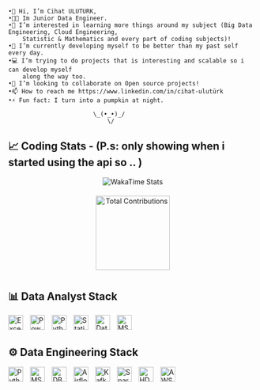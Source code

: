     •👋 Hi, I’m Cihat ULUTURK,
    •🧑‍💼 Im Junior Data Engineer.
    •👀 I’m interested in learning more things around my subject (Big Data Engineering, Cloud Engineering, 
        Statistic & Mathematics and every part of coding subjects)!
    •🌱 I’m currently developing myself to be better than my past self every day.
    •💻 I’m trying to do projects that is interesting and scalable so i can develop myself 
        along the way too.
    •💞️ I’m looking to collaborate on Open source projects!
    •📫 How to reach me https://www.linkedin.com/in/cihat-ulutürk
    •⚡ Fun fact: I turn into a pumpkin at night.
                                        
                            \_(•_•)_/
                                \/

## 📈 Coding Stats - (P.s: only showing when i started using the api so .. )
<div align="center">
  <img src="https://github-readme-stats.vercel.app/api/wakatime?username=waltzofflowers&layout=compact&range=all_time&theme=dark&hide_progress=true&hide_title=true&custom_title=My%20WakaTime%20Stats" alt="WakaTime Stats" />
</div>

<div align="center" style="margin-top: 20px;">
  <img src="https://github-readme-stats.vercel.app/api?username=waltzofflowers&count_private=true&show_icons=true&hide=prs&theme=dark" alt="Total Contributions" height="150" />
</div>

#

              
## 📊 Data Analyst Stack
<span style="padding-right: 10px;">
  <img src="https://img.shields.io/badge/Excel-217346?style=flat-square&logo=microsoft-excel&logoColor=white" alt="Excel" height="30"/>
</span>
<span style="padding-right: 10px;">
  <img src="https://img.shields.io/badge/Power_BI-F2C811?style=flat-square&logo=power-bi&logoColor=black" alt="Power BI" height="30"/>
</span>
<span style="padding-right: 10px;">
  <img src="https://img.shields.io/badge/Python-3776AB?style=flat-square&logo=python&logoColor=white" alt="Python" height="30"/>
</span>
<span style="padding-right: 10px;">
  <img src="https://img.shields.io/badge/Statistics-4CAF50?style=flat-square&logo=google-analytics&logoColor=white" alt="Statistics" height="30"/>
</span>
<span style="padding-right: 10px;">
  <img src="https://img.shields.io/badge/Data_Visualization-FF6F00?style=flat-square&logo=tableau&logoColor=white" alt="Data Visualization" height="30"/>
</span>
<span style="padding-right: 10px;">
  <img src="https://img.shields.io/badge/Microsoft_SQL_Server-CC2927?style=flat-square&logo=microsoft-sql-server&logoColor=white" alt="MSSQL" height="30"/>
</span>

## ⚙️ Data Engineering Stack
<span style="padding-right: 10px;">
  <img src="https://img.shields.io/badge/Python-3776AB?style=flat-square&logo=python&logoColor=white" alt="Python" height="30"/>
</span>
<span style="padding-right: 10px;">
  <img src="https://img.shields.io/badge/Microsoft_SQL_Server-CC2927?style=flat-square&logo=microsoft-sql-server&logoColor=white" alt="MSSQL" height="30"/>
</span>
<span style="padding-right: 10px;">
  <img src="https://img.shields.io/badge/DBMS-3E4A89?style=flat-square&logo=databricks&logoColor=white" alt="DBMS" height="30"/>
</span>
<span style="padding-right: 10px;">
  <img src="https://img.shields.io/badge/Airflow-0171C5?style=flat-square&logo=apache-airflow&logoColor=white" alt="Airflow" height="30"/>
</span>
<span style="padding-right: 10px;">
  <img src="https://img.shields.io/badge/Kafka-231F20?style=flat-square&logo=apache-kafka&logoColor=white" alt="Kafka" height="30"/>
</span>
<span style="padding-right: 10px;">
  <img src="https://img.shields.io/badge/Spark-E25A1C?style=flat-square&logo=apache-spark&logoColor=white" alt="Spark" height="30"/>
</span>
<span style="padding-right: 10px;">
  <img src="https://img.shields.io/badge/HDFS-4E4D1D?style=flat-square&logo=apache-hadoop&logoColor=white" alt="HDFS" height="30"/>
</span>
<span style="padding-right: 10px;">
  <img src="https://img.shields.io/badge/AWS-232F3E?style=flat-square&logo=amazon&logoColor=white" alt="AWS" height="30"/>
</span>
